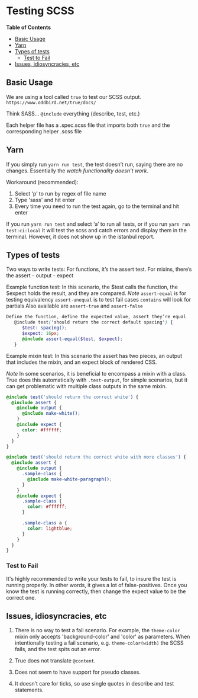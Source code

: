<h1>Testing SCSS</h1>



<!-- START doctoc generated TOC please keep comment here to allow auto update -->
<!-- DON'T EDIT THIS SECTION, INSTEAD RE-RUN doctoc TO UPDATE -->
**Table of Contents**

- [Basic Usage](#basic-usage)
- [Yarn](#yarn)
- [Types of tests](#types-of-tests)
  - [Test to Fail](#test-to-fail)
- [Issues, idiosyncracies, etc](#issues-idiosyncracies-etc)

<!-- END doctoc generated TOC please keep comment here to allow auto update -->

## Basic Usage

We are using a tool called `true` to test our SCSS output. `https://www.oddbird.net/true/docs/`

Think SASS… `@include` everything (describe, test, etc.)

Each helper file has a .spec.scss file that imports both `true` and the corresponding helper .scss file

## Yarn

If you simply run `yarn run test`, the test doesn’t run, saying there are no changes. Essentially the _watch functionality doesn’t work_.

Workaround (recommended): 
1. Select ‘p’ to run by regex of file name
1. Type 'sass' and hit enter
1. Every time you need to run the test again, go to the terminal and hit enter

If you run `yarn run test` and select ‘a’ to run all tests, or if you run `yarn run test:ci:local` it will test the scss and catch errors and display them in the terminal. However, it does not show up in the istanbul report.


## Types of tests

Two ways to write tests:
For functions, it’s the assert test. For mixins, there’s the assert - output - expect

Example function test: 
In this scenario, the $test calls the function, the $expect holds the result, and they are compared.
*Note*
`assert-equal` is for testing equivalency
`assert-unequal` is to test fail cases
`contains` will look for partials
Also available are `assert-true` and `assert-false`

```scss
Define the function, define the expected value, assert they’re equal
   @include test('should return the correct default spacing') {
      $test: spacing();
      $expect: 16px;
      @include assert-equal($test, $expect);
   }
```

Example mixin test: 
In this scenario the assert has two pieces, an output that includes the mixin, and an expect block of rendered CSS.

*Note* In some scenarios, it is beneficial to encompass a mixin with a class. True does this automatically with `.test-output`, for simple scenarios, but it can get problematic with multiple class outputs in the same mixin.

```scss
@include test('should return the correct white') {
  @include assert {
    @include output {
      @include make-white();
    }
    @include expect {
      color: #ffffff;
    }
  }
}

@include test('should return the correct white with more classes') {
  @include assert {
    @include output {
      .sample-class {
        @include make-white-paragraph();
      }
    }
    @include expect {
      .sample-class {
        color: #ffffff;
      }

      .sample-class a {
        color: lightblue;
      }
    }
  }
}
```

### Test to Fail

It's highly recommended to write your tests to fail, to insure the test is running properly. In other words, it gives a lot of false-positives. Once you know the test is running correctly, then change the expect value to be the correct one.


## Issues, idiosyncracies, etc

1. There is no way to test a fail scenario. For example, the `theme-color` mixin only accepts 'background-color' and 'color' as parameters. When intentionally testing a fail scenario, e.g. `theme-color(width)` the SCSS fails, and the test spits out an error.

1. True does not translate `@content`.

1. Does not seem to have support for pseudo classes.

1. It doesn’t care for ticks, so use single quotes in describe and test statements.


